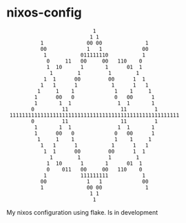 # nixos-config



                                1                                
                               1 1                               
               1              00 00              1               
               00             1   1             00               
                1           011111110           1                
                 0     11   00     00   110    0                 
                 1  10      1       1      01  1                 
                  1        1         1        1                  
                1  1      00         00      1  1                
               1   1      1           1      1   1               
              1     1    1             1    1     1              
             1      00   0             0   00      1             
             1       1  1               1  1       1             
            0         11                 11         1            
     1111111111111111111111111111111111111111111111111111111     
            0         11                 11         1            
             1       1  1               1  1       1             
             1      00   0             0   00      1             
              1     1    1             1    1     1              
               1   1      1           1      1   1               
                1  1      00         00      1  1                
                  1        1         1        1                  
                 1  10      1       1      01  1                 
                 0    011   00     00   110    0                 
                1           111111111           1                
               00             1   1             00               
               1              00 00              1               
                               1 1                               
                                1                                
My nixos configuration using flake.
Is in development

